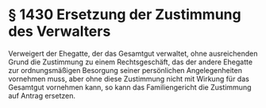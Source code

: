 # § 1430 Ersetzung der Zustimmung des Verwalters
Verweigert der Ehegatte, der das Gesamtgut verwaltet, ohne ausreichenden Grund die Zustimmung zu einem Rechtsgeschäft, das der andere Ehegatte zur ordnungsmäßigen Besorgung seiner persönlichen Angelegenheiten vornehmen muss, aber ohne diese Zustimmung nicht mit Wirkung für das Gesamtgut vornehmen kann, so kann das Familiengericht die Zustimmung auf Antrag ersetzen.